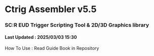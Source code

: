 # Ctrig Assembler v5.5
### SC:R EUD Trigger Scripting Tool & 2D/3D Graphics library
#### Last Updated : 2025/03/03 15:30
How To Use : Read Guide Book in Repository
